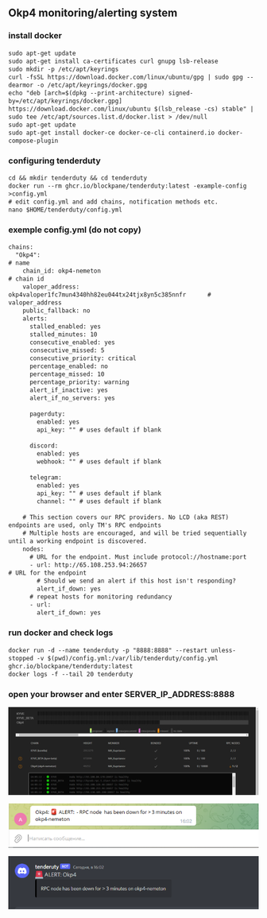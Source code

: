 ## Okp4 monitoring/alerting system

### install docker
```
sudo apt-get update
sudo apt-get install ca-certificates curl gnupg lsb-release
sudo mkdir -p /etc/apt/keyrings
curl -fsSL https://download.docker.com/linux/ubuntu/gpg | sudo gpg --dearmor -o /etc/apt/keyrings/docker.gpg
echo "deb [arch=$(dpkg --print-architecture) signed-by=/etc/apt/keyrings/docker.gpg] https://download.docker.com/linux/ubuntu $(lsb_release -cs) stable" | sudo tee /etc/apt/sources.list.d/docker.list > /dev/null
sudo apt-get update
sudo apt-get install docker-ce docker-ce-cli containerd.io docker-compose-plugin
```
### configuring tenderduty
```
cd && mkdir tenderduty && cd tenderduty
docker run --rm ghcr.io/blockpane/tenderduty:latest -example-config >config.yml
# edit config.yml and add chains, notification methods etc.
nano $HOME/tenderduty/config.yml
```
### exemple config.yml (do not copy)
```
chains:
  "Okp4":                                                                    # name
    chain_id: okp4-nemeton                                                   # chain id
    valoper_address: okp4valoper1fc7mun4340hh82eu044tx24tjx8yn5c385nnfr      # valoper_address
    public_fallback: no
    alerts:
      stalled_enabled: yes
      stalled_minutes: 10
      consecutive_enabled: yes
      consecutive_missed: 5
      consecutive_priority: critical
      percentage_enabled: no
      percentage_missed: 10
      percentage_priority: warning
      alert_if_inactive: yes
      alert_if_no_servers: yes

      pagerduty:
        enabled: yes
        api_key: "" # uses default if blank

      discord:
        enabled: yes
        webhook: "" # uses default if blank

      telegram:
        enabled: yes
        api_key: "" # uses default if blank
        channel: "" # uses default if blank

    # This section covers our RPC providers. No LCD (aka REST) endpoints are used, only TM's RPC endpoints
    # Multiple hosts are encouraged, and will be tried sequentially until a working endpoint is discovered.
    nodes:
      # URL for the endpoint. Must include protocol://hostname:port
      - url: http://65.108.253.94:26657                                      # URL for the endpoint
        # Should we send an alert if this host isn't responding?
        alert_if_down: yes
      # repeat hosts for monitoring redundancy
      - url: 
        alert_if_down: yes
```

### run docker and check logs
```
docker run -d --name tenderduty -p "8888:8888" --restart unless-stopped -v $(pwd)/config.yml:/var/lib/tenderduty/config.yml ghcr.io/blockpane/tenderduty:latest
docker logs -f --tail 20 tenderduty
```
### open your browser and enter SERVER_IP_ADDRESS:8888

![](https://github.com/88Mikhail88/My_Images/blob/main/Okp4/Screenshot_1.png)

![](https://github.com/88Mikhail88/My_Images/blob/main/Okp4/Screenshot_2.png)

![](https://github.com/88Mikhail88/My_Images/blob/main/Okp4/Screenshot_3.png)
